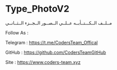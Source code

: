 # Type_PhotoV2
مــلــف الــكـــتــأبــه عــلــي الــصــور الــجــزء الــثــانــي

Follow As :

Telegram : https://t.me/CodersTeam_Offical

GitHub : https://github.com/CodersTeamGitHub

Site : https://www.coders-team.xyz
